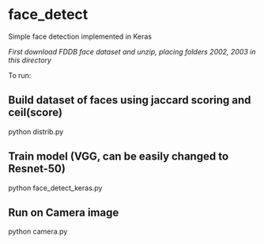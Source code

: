 # face_detect
Simple face detection implemented in Keras

*First download FDDB face dataset and unzip, placing folders 2002, 2003 in this directory*

To run:
## Build dataset of faces using jaccard scoring and ceil(score)
python distrib.py

## Train model (VGG, can be easily changed to Resnet-50)
python face_detect_keras.py

## Run on Camera image
python camera.py
